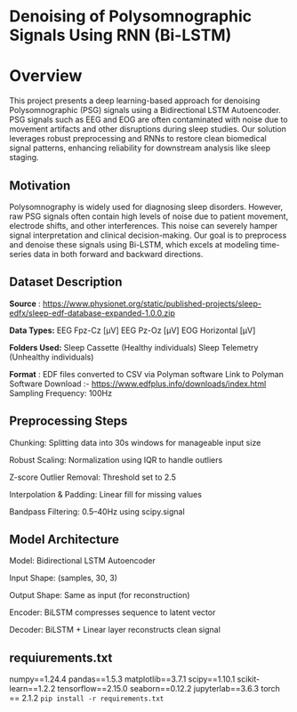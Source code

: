 # Denoising of Polysomnographic Signals Using RNN (Bi-LSTM)

# **Overview**
This project presents a deep learning-based approach for denoising Polysomnographic (PSG) signals using a Bidirectional LSTM Autoencoder. PSG signals such as EEG and EOG are often contaminated with noise due to movement artifacts and other disruptions during sleep studies. Our solution leverages robust preprocessing and RNNs to restore clean biomedical signal patterns, enhancing reliability for downstream analysis like sleep staging.

## **Motivation**
Polysomnography is widely used for diagnosing sleep disorders. However, raw PSG signals often contain high levels of noise due to patient movement, electrode shifts, and other interferences. This noise can severely hamper signal interpretation and clinical decision-making. Our goal is to preprocess and denoise these signals using Bi-LSTM, which excels at modeling time-series data in both forward and backward directions.

## **Dataset Description**
**Source** : https://www.physionet.org/static/published-projects/sleep-edfx/sleep-edf-database-expanded-1.0.0.zip

**Data Types:**
EEG Fpz-Cz [µV]
EEG Pz-Oz [µV]
EOG Horizontal [µV]

**Folders Used:**
Sleep Cassette (Healthy individuals)
Sleep Telemetry (Unhealthy individuals)

**Format** : EDF files converted to CSV via Polyman software
Link to Polyman Software Download :- https://www.edfplus.info/downloads/index.html
Sampling Frequency: 100Hz

## Preprocessing Steps
Chunking: Splitting data into 30s windows for manageable input size

Robust Scaling: Normalization using IQR to handle outliers

Z-score Outlier Removal: Threshold set to 2.5

Interpolation & Padding: Linear fill for missing values

Bandpass Filtering: 0.5–40Hz using scipy.signal

## Model Architecture
Model: Bidirectional LSTM Autoencoder

Input Shape: (samples, 30, 3)

Output Shape: Same as input (for reconstruction)

Encoder: BiLSTM compresses sequence to latent vector

Decoder: BiLSTM + Linear layer reconstructs clean signal


## requiurements.txt 
numpy==1.24.4
pandas==1.5.3
matplotlib==3.7.1
scipy==1.10.1
scikit-learn==1.2.2
tensorflow==2.15.0
seaborn==0.12.2
jupyterlab==3.6.3
torch == 2.1.2
``pip install -r requirements.txt``

